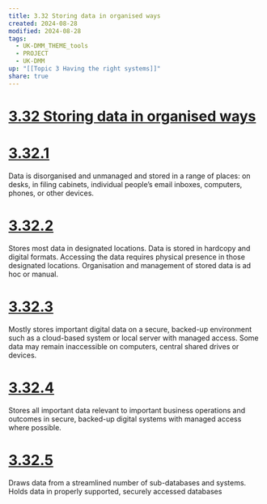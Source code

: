 ```yaml
---
title: 3.32 Storing data in organised ways
created: 2024-08-28
modified: 2024-08-28
tags:
  - UK-DMM_THEME_tools
  - PROJECT
  - UK-DMM
up: "[[Topic 3 Having the right systems]]"
share: true
---
```

# [3.32 Storing data in organised ways](3.32%20Storing%20data%20in%20organised%20ways.md)
# [3.32.1](3.32.1.md)

Data is disorganised and unmanaged and stored in a range of places: on desks, in filing cabinets, individual people’s email inboxes, computers, phones, or other devices.

# [3.32.2](3.32.2.md)

Stores most data in designated locations. Data is stored in hardcopy and digital formats. Accessing the data requires physical presence in those designated locations. Organisation and management of stored data is ad hoc or manual.

# [3.32.3](3.32.3.md)

Mostly stores important digital data on a secure, backed-up environment such as a cloud-based system or local server with managed access. Some data may remain inaccessible on computers, central shared drives or devices.

# [3.32.4](3.32.4.md)

Stores all important data relevant to important business operations and outcomes in secure, backed-up digital systems with managed access where possible.

# [3.32.5](3.32.5.md)

Draws data from a streamlined number of sub-databases and systems. Holds data in properly supported, securely accessed databases
